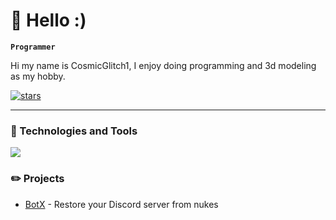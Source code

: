 # 👋 Hello :)

**`Programmer`**

Hi my name is CosmicGlitch1, I enjoy doing programming and 3d modeling as my hobby. 

<p align="left">
      <a href="https://github.com/cosmicglitch1?tab=repositories">
         <img alt="stars" title="Total stars on GitHub" src="https://custom-icon-badges.demolab.com/github/stars/CosmicGlitch1?color=22526b&style=for-the-badge&labelColor=488207&logo=star"/></a>
</p>

---
### 🧰 Technologies and Tools

<a>
      <img src="https://skillicons.dev/icons?i=blender,bash,docker,git,github,vscode,js,nodejs,express,html,css,mongodb,linux,discordjs,python,typescript"/>
</a>

### ✏️ Projects
- [BotX](https://github.com/cosmicglitch1/Restoration) - Restore your Discord server from nukes
